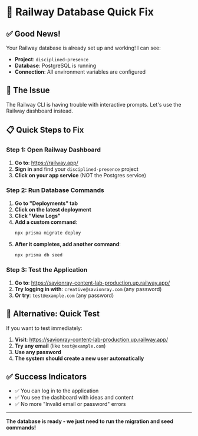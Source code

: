 # 🚀 Railway Database Quick Fix

## ✅ Good News!
Your Railway database is already set up and working! I can see:
- **Project**: `disciplined-presence`
- **Database**: PostgreSQL is running
- **Connection**: All environment variables are configured

## 🔧 The Issue
The Railway CLI is having trouble with interactive prompts. Let's use the Railway dashboard instead.

## 📋 Quick Steps to Fix

### Step 1: Open Railway Dashboard
1. **Go to**: https://railway.app/
2. **Sign in** and find your `disciplined-presence` project
3. **Click on your app service** (NOT the Postgres service)

### Step 2: Run Database Commands
1. **Go to "Deployments" tab**
2. **Click on the latest deployment**
3. **Click "View Logs"**
4. **Add a custom command**:
   ```bash
   npx prisma migrate deploy
   ```
5. **After it completes, add another command**:
   ```bash
   npx prisma db seed
   ```

### Step 3: Test the Application
1. **Go to**: https://savionray-content-lab-production.up.railway.app/
2. **Try logging in with**: `creative@savionray.com` (any password)
3. **Or try**: `test@example.com` (any password)

## 🎯 Alternative: Quick Test
If you want to test immediately:
1. **Visit**: https://savionray-content-lab-production.up.railway.app/
2. **Try any email** (like `test@example.com`)
3. **Use any password**
4. **The system should create a new user automatically**

## ✅ Success Indicators
- ✅ You can log in to the application
- ✅ You see the dashboard with ideas and content
- ✅ No more "Invalid email or password" errors

---

**The database is ready - we just need to run the migration and seed commands!** 